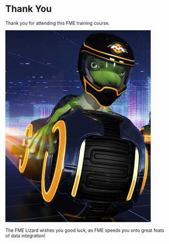 # Thank You #
Thank you for attending this FME training course.

![](./Images/Img8.009.ThankYouText.png)

The FME Lizard wishes you good luck, as FME speeds you onto great feats of data integration!